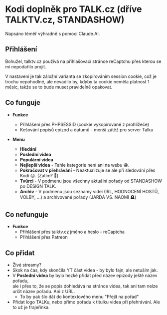 # Kodi doplněk pro TALK.cz (dříve TALKTV.cz, STANDASHOW)

Napsáno téměř výhradně s pomocí Claude.AI.

## Přihlášení

Bohužel, talktv.cz používá na přihlašovací stránce reCaptchu přes kterou se mi nepodařilo projít.

V nastavení je tak záložní varianta se zkopírováním session cookie, což je trochu nepohodlné, ale nevadilo by, kdyby ta cookie neměla platnost 1 měsíc, takže se to bude muset pravidelně opakovat.

## Co funguje

* **Funkce**
    * Přihlášení přes PHPSESSID (cookie vykopírované z prohlížeče)
    * Kešování popisů epizod a datumů - menší zátěž pro server Talku

* **Menu**
    * **Hledání**
    * **Poslední videa**
    * **Populární videa**
    * **Nejlepší videa** - Tahle kategorie není ani na webu 😀.
    * **Pokračovat v přehrávání** - Neaktualizuje se ale při sledování přes Kodi 😌. (Zatím? 🤔)
    * **Tvůrci** - V podmenu jsou všechny aktuální pořady od STANDASHOW po DESIGN TALK.
    * **Archiv** - V podmenu jsou seznamy videí (IRL, HODNOCENÍ HOSTŮ, VOLBY, ...) a archivované pořady (JARDA VS. NAOMI 🪦)

## Co nefunguje

* **Funkce**
    * Přihlášení přes talktv.cz jméno a heslo - reCaptcha
    * Přihlášení přes Patreon

## Co přidat

* Živé streamy?
* Skok na čas, kdy skončila YT část videa - by bylo fajn, ale netuším jak.
* V **Poslední videa** by bylo hezké přidat před název epizody ještě název pořadu, <br>ale i přes to, že se popis dohledává na stránce videa, tak ani tam nelze určit název pořadu. Ani z URL.
    * To by pak šlo dát do kontextového menu "Přejít na pořad"
* Přidat logo TALKu, nebo přímo pořadu k titulku videa při přehrávání. Ale to už je frajeřinka.
